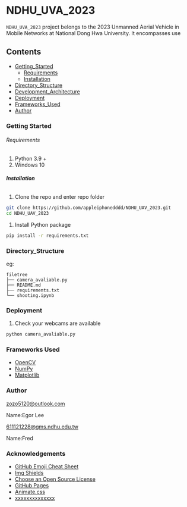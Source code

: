 # NDHU_UVA_2023

`NDHU_UVA_2023` project belongs to the 2023 Unmanned Aerial Vehicle in Mobile Networks at National Dong Hwa University. It encompasses use

## Contents

- [Getting_Started](#GettingStarted)
  - [Requirements](#Requirements)
  - [Installation](#Installation)
- [Directory_Structure](#Directory_Structure)
- [Development_Architecture](#Development_Architecture)
- [Deployment](#Deployment)
- [Frameworks_Used](#FrameworksUsed)
- [Author](#Author)


### Getting Started

###### Requirements

1. Python 3.9 +
2. Windows 10

###### **Installation**

1. Clone the repo and enter repo folder

```sh
git clone https://github.com/appleiphonedddd/NDHU_UAV_2023.git
cd NDHU_UAV_2023
```

1. Install Python package

```sh
pip install -r requirements.txt
```

### Directory_Structure
eg:

```
filetree 
├── camera_avaliable.py
├── README.md
├── requirements.txt
└── shooting.ipynb

```

### Deployment

1. Check your webcams are available

```sh
python camera_avaliable.py
```

### Frameworks Used

- [OpenCV](https://opencv.org/)
- [NumPy](https://numpy.org/)
- [Matplotlib](https://matplotlib.org/)

### Author

zozo5120@outlook.com

Name:Egor Lee

611121228@gms.ndhu.edu.tw

Name:Fred

### Acknowledgements


- [GitHub Emoji Cheat Sheet](https://www.webpagefx.com/tools/emoji-cheat-sheet)
- [Img Shields](https://shields.io)
- [Choose an Open Source License](https://choosealicense.com)
- [GitHub Pages](https://pages.github.com)
- [Animate.css](https://daneden.github.io/animate.css)
- [xxxxxxxxxxxxxx](https://connoratherton.com/loaders)

<!-- links -->
[your-project-path]:shaojintian/Best_README_template
[contributors-shield]: https://img.shields.io/github/contributors/shaojintian/Best_README_template.svg?style=flat-square
[contributors-url]: https://github.com/shaojintian/Best_README_template/graphs/contributors
[forks-shield]: https://img.shields.io/github/forks/shaojintian/Best_README_template.svg?style=flat-square
[forks-url]: https://github.com/shaojintian/Best_README_template/network/members
[stars-shield]: https://img.shields.io/github/stars/shaojintian/Best_README_template.svg?style=flat-square
[stars-url]: https://github.com/shaojintian/Best_README_template/stargazers
[issues-shield]: https://img.shields.io/github/issues/shaojintian/Best_README_template.svg?style=flat-square
[issues-url]: https://img.shields.io/github/issues/shaojintian/Best_README_template.svg
[license-shield]: https://img.shields.io/github/license/shaojintian/Best_README_template.svg?style=flat-square
[license-url]: https://github.com/shaojintian/Best_README_template/blob/master/LICENSE.txt
[linkedin-shield]: https://img.shields.io/badge/-LinkedIn-black.svg?style=flat-square&logo=linkedin&colorB=555
[linkedin-url]: https://linkedin.com/in/shaojintian

